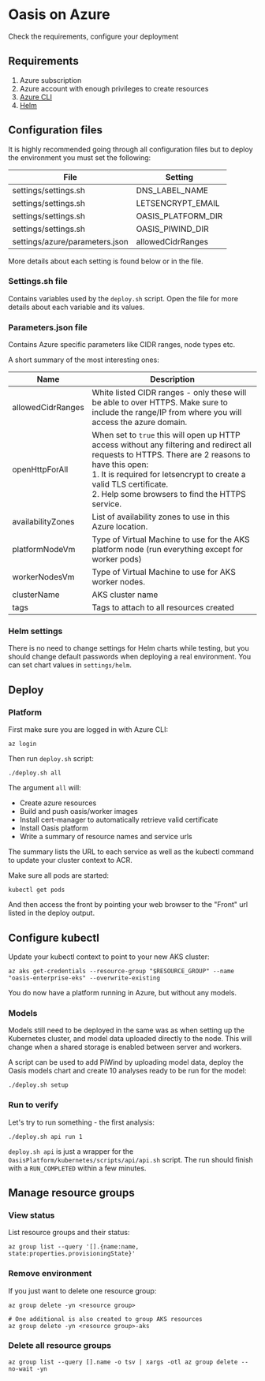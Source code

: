 # Oasis on Azure

Check the requirements, configure your deployment

## Requirements

1. Azure subscription
2. Azure account with enough privileges to create resources
3. [Azure CLI](https://docs.microsoft.com/en-us/cli/azure/install-azure-cli)
4. [Helm](https://helm.sh/) 

## Configuration files

It is highly recommended going through all configuration files but to deploy the environment you must set the following: 

| File                           | Setting            |
|--------------------------------|--------------------|
| settings/settings.sh           | DNS_LABEL_NAME     |
| settings/settings.sh           | LETSENCRYPT_EMAIL  |
| settings/settings.sh           | OASIS_PLATFORM_DIR |
| settings/settings.sh           | OASIS_PIWIND_DIR   |
| settings/azure/parameters.json | allowedCidrRanges  |

More details about each setting is found below or in the file.

### Settings.sh file

Contains variables used by the `deploy.sh` script. Open the file for more details about each variable and its values.

### Parameters.json file

Contains Azure specific parameters like CIDR ranges, node types etc.

A short summary of the most interesting ones:

| Name              | Description                                                                                                                                                                                                                                                                   |
|-------------------|-------------------------------------------------------------------------------------------------------------------------------------------------------------------------------------------------------------------------------------------------------------------------------|
| allowedCidrRanges | White listed CIDR ranges - only these will be able to over HTTPS. Make sure to include the range/IP from where you will access the azure domain.                                                                                                                              |
| openHttpForAll    | When set to `true` this will open up HTTP access without any filtering and redirect all requests to HTTPS. There are 2 reasons to have this open:<br>1. It is required for letsencrypt to create a valid TLS certificate.<br>2. Help some browsers to find the HTTPS service. |
| availabilityZones | List of availability zones to use in this Azure location.                                                                                                                                                                                                                     |
| platformNodeVm    | Type of Virtual Machine to use for the AKS platform node (run everything except for worker pods)                                                                                                                                                                              |
| workerNodesVm     | Type of Virtual Machine to use for AKS worker nodes.                                                                                                                                                                                                                          |
| clusterName       | AKS cluster name                                                                                                                                                                                                                                                              |
| tags              | Tags to attach to all resources created                                                                                                                                                                                                                                       |

### Helm settings

There is no need to change settings for Helm charts while testing, but you should change default passwords when deploying a real environment. You can set chart values in `settings/helm`.


## Deploy

### Platform

First make sure you are logged in with Azure CLI:

```
az login
```

Then run `deploy.sh` script:

```
./deploy.sh all
```

The argument `all` will:

 - Create azure resources
 - Build and push oasis/worker images
 - Install cert-manager to automatically retrieve valid certificate
 - Install Oasis platform
 - Write a summary of resource names and service urls

The summary lists the URL to each service as well as the kubectl command to update your cluster context to ACR.

Make sure all pods are started:

```
kubectl get pods
```

And then access the front by pointing your web browser to the "Front" url listed in the deploy output.

## Configure kubectl

Update your kubectl context to point to your new AKS cluster:

```
az aks get-credentials --resource-group "$RESOURCE_GROUP" --name "oasis-enterprise-eks" --overwrite-existing
```

You do now have a platform running in Azure, but without any models.

### Models

Models still need to be deployed in the same was as when setting up the Kubernetes cluster, and model data uploaded directly to the node. This will change when a shared storage is enabled between server and workers.

A script can be used to add PiWind by uploading model data, deploy the Oasis models chart and create 10 analyses ready to be run for the model:

```
./deploy.sh setup
```

### Run to verify

Let's try to run something - the first analysis:

```
./deploy.sh api run 1
```

`deploy.sh api` is just a wrapper for the `OasisPlatform/kubernetes/scripts/api/api.sh` script. The run should finish with a `RUN_COMPLETED` within a few minutes.

## Manage resource groups

### View status

List resource groups and their status:

```
az group list --query '[].{name:name, state:properties.provisioningState}'
```

### Remove environment

If you just want to delete one resource group:

```
az group delete -yn <resource group>

# One additional is also created to group AKS resources
az group delete -yn <resource group>-aks
```

### Delete all resource groups

```
az group list --query [].name -o tsv | xargs -otl az group delete --no-wait -yn
```
